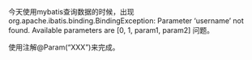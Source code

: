 
今天使用mybatis查询数据的时候，出现org.apache.ibatis.binding.BindingException: Parameter ‘username’ not found. Available parameters are [0, 1, param1, param2] 问题。

使用注解@Param(“XXX”)来完成。